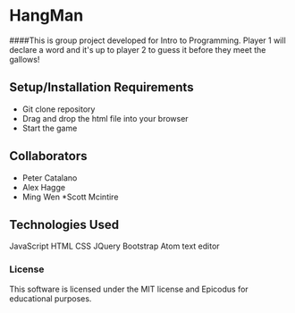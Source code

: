 # HangMan

####This is group project developed for Intro to Programming. Player 1 will declare a word and it's up to player 2 to guess it before they meet the gallows! 

## Setup/Installation Requirements

* Git clone repository
* Drag and drop the html file into your browser
* Start the game

## Collaborators

* Peter Catalano
* Alex Hagge
* Ming Wen
*Scott Mcintire

## Technologies Used

JavaScript
HTML
CSS
JQuery
Bootstrap
Atom text editor

### License

This software is licensed under the MIT license and Epicodus for educational purposes.
